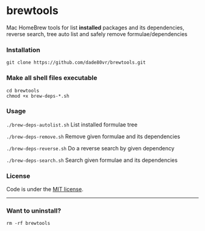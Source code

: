 # brewtools
Mac HomeBrew tools for list **installed** packages and its dependencies, reverse search, tree auto list and safely remove formulae/dependencies

### Installation

```shell
git clone https://github.com/dade80vr/brewtools.git
```

### Make all shell files executable

```shell
cd brewtools
chmod +x brew-deps-*.sh
```

### Usage

`./brew-deps-autolist.sh` List installed formulae tree

`./brew-deps-remove.sh` Remove given formulae and its dependencies

`./brew-deps-reverse.sh` Do a reverse search by given dependency

`./brew-deps-search.sh` Search given formulae and its dependencies


### License

Code is under the [MIT license](LICENSE).

---

### Want to uninstall?

```shell
rm -rf brewtools
```
